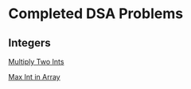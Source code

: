 # Completed DSA Problems

## Integers
[Multiply Two Ints](https://github.com/lynksdomain/DSAPractice/blob/master/Integers/MultiplyTwoInts.swift)

[Max Int in Array](https://github.com/lynksdomain/DSAPractice/blob/master/Integers/MaxIntInArray.swift)
